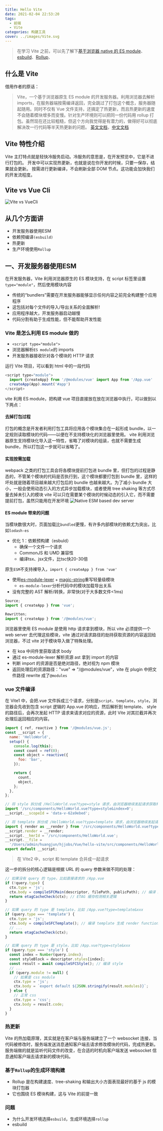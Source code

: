 ```yaml
---
title: Hello Vite
date: 2021-02-04 22:53:20
tags:
  - 前端
  - Vite
categories: 构建工具
cover: ../images/Vite.svg
---
```


> 在学习 Vite 之前，可以先了解下[基于浏览器 native 的 ES module](https://developer.mozilla.org/zh-CN/docs/Web/JavaScript/Reference/Statements/import)、[esbuild](https://esbuild.github.io/)、[Rollup](https://www.rollupjs.com/)、

## 什么是 Vite

借用作者的原话：

> Vite，一个基于浏览器原生 ES module 的开发服务器。利用浏览器去解析 imports，在服务器端按需编译返回，完全跳过了打包这个概念，服务器随起随用。同时不仅有 Vue 文件支持，还搞定了热更新，而且热更新的速度不会随着模块增多而变慢。针对生产环境则可以把同一份代码用 rollup 打包。虽然现在还比较粗糙，但这个方向我觉得是有潜力的，做得好可以彻底解决改一行代码等半天热更新的问题。
> [英文文档](https://vitejs.dev/)，[中文文档](https://cn.vitejs.dev/)

## Vite 特性介绍

Vite 主打特点就是轻快冷服务启动。冷服务的意思是，在开发预览中，它是不进行打包的。
开发中可以实现热更新，也就是说在你开发的时候，只要一保存，结果就会更新。
按需进行更新编译，不会刷新全部 DOM 节点。这功能会加快我们的开发流程度。

## Vite vs Vue Cli

![Vite vs VueCli](/images/Vite/ViteVueCli.png)

## 从几个方面讲
- 开发服务器使用ESM
- 依赖预编译`(esbuild)`
- 热更新
- 生产环境使用`Rollup`

## 一、开发服务器使用ESM

在开发服务器，Vite 利用浏览器原生的 ES 模块支持，在 script 标签里设置`type="module"`，然后使用模块内容

- 传统的“bundlers”需要在开发服务器能够显示任何内容之前完全构建整个应用程序
- 这包括对每个文件的导入/导出关系的全面解析!
- 应用程序越大，开发服务器启动越慢
- 代码分割有助于生成性能，但不能帮助开发性能

### Vite 是怎么利用 ES module 做的

- `<script type="module">`
- 浏览器解析`ES module`的 imports
- 开发服务器接收针对各个模块的 HTTP 请求

运行 Vite 项目，可以看到 html 中的一段代码

```javascript
<script type="module">
  import {createApp} from '/@modules/vue' import App from '/App.vue'
  createApp(App).mount('#app')
</script>
```

vite 利用 ES module，把构建 vue 项目直接放在放在浏览器中执行，可以做到以下两点：

#### 去掉打包过程

打包的概念是开发者利用打包工具将应用各个模块集合在一起形成 bundle，以一定规则读取模块的代码——以便在不支持模块化的浏览器里使用。
vite 利用浏览器原生支持模块化导入这一特性，省略了对模块的组装，也就不需要生成 bundle，所以打包这一步就可以省略了。

#### 实现按需加载

webpack 之类的打包工具会将各模块提前打包进 bundle 里，但打包的过程是静态的，不管某个模块的代码是否执行到，这个模块都要打包到 bundle 里，这样的坏处就是随着项目越来越大打包后的 bundle 也越来越大。为了减小 bundle 大小，一般会使用动态引入的方式异步加载模块，或者使用 tree shaking 等方式尽量去掉未引入的模块
vite 可以只在需要某个模块的时候动态的引入它，而不需要提前打包，虽然只能用在开发环境
![Native ESM based dev server](/images/Vite/ESMBasedDevServer.png)

#### ES module 带来的问题

当模块数很大时，页面加载比`bundled`更慢，有许多内部模块的依赖尤为突出，比如`lodash-es`

- 优化 1：依赖预构建（esbuld）
  - 确保一个文件一个请求
  - CommonJS 和 UMD 兼容性
  - 编译tsx、jsx文件，比tsc快20-30倍

原生`ESM`不支持裸导入，`import { createApp } from 'vue'`

- 使用[es-module-lexer](https://github.com/guybedford/es-module-lexer) + [magic-string](https://github.com/Rich-Harris/magic-string)重写轻量级模块
  - `es-module-lexer`分析代码中的模块加载导出关系
- 没有完整的 AST 解析/转换，非常快(对于大多数文件<1ms)

```javascript
Source;
import { createApp } from 'vue';

Rewritten;
import { createApp } from '/@modules/vue';
```

浏览器里使用 ES module 是使用 http 请求拿到模块，所以 vite 必须提供一个 web server 去代理这些模块，vite 通过对请求路径的劫持获取资源的内容返回给浏览器，不过 vite 对于模块导入做了特殊处理。

- 在 koa 中间件里获取请求 body
- 通过 es-module-lexer 解析资源 ast 拿到 import 的内容
- 判断 import 的资源是否是绝对路径，绝对视为 npm 模块
- 返回处理后的资源路径："vue" => "/@modules/vue"，vite 在 plugin 中把文件路径 rewrite 成了`@modules`

### vue 文件编译

在 Vite1 中，会把.vue 文件拆成三个请求，分别是`script`、`template`，`style`，浏览器会先收到包含 script 逻辑的 App.vue 的响应，然后解析到 template、 style 的路径后，会再次发起 HTTP 请求来请求对应的资源，此时 Vite 对其拦截并再次处理后返回相应的内容。

```javascript
import { ref, reactive } from '/@modules/vue.js';
const __script = {
  name: 'HelloWorld',
  setup() {
    console.log(this);
    const count = ref(0);
    const object = reactive({
      foo: 'bar',
    });

    return {
      count,
      object,
    };
  },
};

// 将 style 拆分成 /HelloWorld.vue?type=style 请求，由浏览器继续发起请求获取样式
import '/src/components/HelloWorld.vue?type=style&index=0';
__script.__scopeId = 'data-v-62a9ebed';

// 将 template 拆分成 /HelloWorld.vue?type=template 请求，由浏览器继续发起请求获取 render function
import { render as __render } from '/src/components/HelloWorld.vue?type=template';
__script.render = __render;
__script.__hmrId = '/src/components/HelloWorld.vue';
__script.__file =
  '/Users/admin/huangjun/hjjobs/Vue/hello-vite/src/components/HelloWorld.vue';
export default __script;
```

> 在 Vite2 中，script 和 template 合并成一起请求

这一步的拆分的核心逻辑是根据 URL 的 query 参数来做不同的处理：

```javascript
// 如果没有 query 的 type，比如直接请求的 /App.vue
if (!query.type) {
  ctx.type = 'js';
  ctx.body = compileSFCMain(descriptor, filePath, publicPath); // 编译 App.vue，编译成上面说的带有 script 内容，以及 template 和 style 链接的形式。
  return etagCacheCheck(ctx); // ETAG 缓存检测相关逻辑
}

// 如果 query 的 type 是 template，比如 /App.vue?type=template&xxx
if (query.type === 'template') {
  ctx.type = 'js';
  ctx.body = compileSFCTemplate(); // 编译 template 生成 render function
  // ...
  return etagCacheCheck(ctx);
}

// 如果 query 的 type 是 style，比如 /App.vue?type=style&xxx
if (query.type === 'style') {
  const index = Number(query.index);
  const styleBlock = descriptor.styles[index];
  const result = await compileSFCStyle(); // 编译 style
  // ...
  if (query.module != null) {
    // 如果是 css module
    ctx.type = 'js';
    ctx.body = `export default ${JSON.stringify(result.modules)}`;
  } else {
    // 正常 css
    ctx.type = 'css';
    ctx.body = result.code;
  }
}
```

### 热更新

Vite 的热加载原理，其实就是在客户端与服务端建立了一个 websocket 连接，当代码被修改时，服务端发送消息通知客户端去请求修改模块的代码，完成热更新。
服务端做的就是监听代码文件的改变，在合适的时机向客户端发送 websocket 信息通知客户端去请求新的模块代码。

### 基于`Rollup`的生成环境构建

- Rollup 是在构建速度、tree-shaking 和输出大小方面表现最好的基于 js 的模块打包器
- 它也围绕 ES 模块构建，这与 Vite 的前提一致

### 问题

- 为什么开发环境选择`esbuild`，生成环境选择`rollup`
- esbuild
